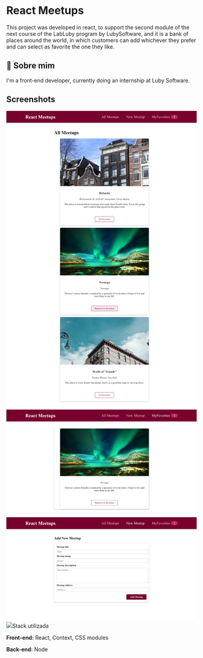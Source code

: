 # React Meetups

This project was developed in react, to support the second module of the next course of the LabLuby program by LubySoftware, and it is a bank of places around the world, in which customers can add whichever they prefer and can select as favorite the one they like.
## 🚀 Sobre mim

I'm a front-end developer, currently doing an internship at Luby Software.
## Screenshots

<img src="./assets/localhost_3000_ (1).png">
<img src="./assets/localhost_3000_ (2).png">
<img src="./assets/localhost_3000_ (3).png">
<img src="./assets/localhost_3000_.png>

## Stack utilizada

**Front-end:** React, Context, CSS modules

**Back-end:** Node
